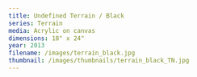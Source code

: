 ```yaml
---
title: Undefined Terrain / Black
series: Terrain
media: Acrylic on canvas
dimensions: 18" x 24"
year: 2013
filename: /images/terrain_black.jpg
thumbnail: /images/thumbnails/terrain_black_TN.jpg
---
```

